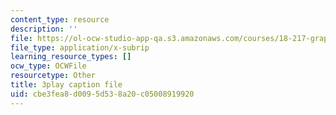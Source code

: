 ```yaml
---
content_type: resource
description: ''
file: https://ol-ocw-studio-app-qa.s3.amazonaws.com/courses/18-217-graph-theory-and-additive-combinatorics-fall-2019/cbe3fea8d0095d538a20c05008919920_RDO6Py97IDg.vtt
file_type: application/x-subrip
learning_resource_types: []
ocw_type: OCWFile
resourcetype: Other
title: 3play caption file
uid: cbe3fea8-d009-5d53-8a20-c05008919920
---
```

